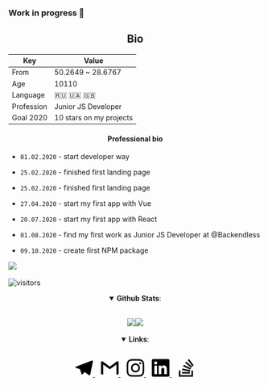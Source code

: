 ### Work in progress 👋
<h2 align="center">Bio</h2>

| Key         | Value                       |
|-------------|-----------------------------|
|  From       |     50.2649 ~ 28.6767       |
|  Age        |           10110             |
| Language    |        🇷🇺  🇺🇦  🇬🇧           |
| Profession  |  Junior JS Developer        |
| Goal 2020   |  10 stars on my projects    |


<h4 align="center">Professional bio</h2>

- `01.02.2020` - start developer way

- `25.02.2020` - finished first landing page

- `25.02.2020` - finished first landing page

- `27.04.2020` - start my first app with Vue

- `20.07.2020` - start my first app with React

- `01.08.2020` - find my first work as Junior JS Developer at @Backendless

- `09.10.2020` - create first NPM package

<img src="https://www.codewars.com/users/Sicely/badges/large"/> 

![visitors](httpsvisitor-badge.laobi.icu/badge?page_id=v-excelsior.v-excelsior) 


<details open align="center">
  <summary><b>Github Stats</b>:</summary>
  <br>
  <p align="center"><img src = "https://github-readme-stats.vercel.app/api?username=v-excelsior&show_icons=true&theme=tokyonight&line_height=27"><img src = "https://github-readme-stats.vercel.app/api/top-langs/?username=v-excelsior&hide=scss,html&theme=tokyonight"></p>
</details>

<details open align="center">
  <summary><b>Links</b>:</summary>
  <br>
  <p align="center">
   <a href="t.me/v_excelsior" target="_blank" aria-label="Dima's Telegram">
    <img src="assets/telegram.svg" width="35px" alt="Dima's telegram"/>
   </a>
   &nbsp;&nbsp;
   <a href="mailto:vakyla98@gmail.com" target="_blank" aria-label="Dima's mailto">
    <img src="assets/gmail.svg" width="35px" alt="Dima's mailto"/>
   </a>
   &nbsp;&nbsp;
   <a href="https://www.instagram.com/v_excelsior/" target="_blank" aria-label="Dima's Instagram">
    <img src="assets/instagram.svg" width="35px" alt="Dima's Instagram"/>
   </a>
   &nbsp;&nbsp;
   <a href="https://www.linkedin.com/in/dmytro-vakuliuk-3971451a6/" target="_blank" aria-label="Dima's LinkedIn">
    <img src="assets/linkedin.svg" width="35px" alt="Dima's LinkedIn"/>
   </a>
   &nbsp;&nbsp;
   <a href="https://stackoverflow.com/users/13216414/dima-vak/" target="_blank" aria-label="Dima's SO">
    <img src="assets/stackoverflow.svg" width="35px" alt="Dima's SO"/>
   </a>
 </p>
</details>


<!--
**v-excelsior/v-excelsior** is a ✨ _special_ ✨ repository because its `README.md` (this file) appears on your GitHub profile.

Here are some ideas to get you started:

- 🔭 I’m currently working on ...
- 🌱 I’m currently learning ...
- 👯 I’m looking to collaborate on ...
- 🤔 I’m looking for help with ...
- 💬 Ask me about ...
- 📫 How to reach me: ...
- 😄 Pronouns: ...
- ⚡ Fun fact: ...
-->
